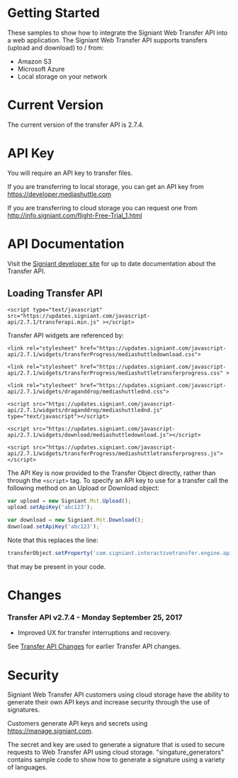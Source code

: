 # Getting Started
These samples to show how to integrate the Signiant Web Transfer API into a web application. The Signiant Web Transfer API supports transfers (upload and download) to / from:
* Amazon S3
* Microsoft Azure
* Local storage on your network

# Current Version
The current version of the transfer API is 2.7.4.

# API Key
You will require an API key to transfer files.

If you are transferring to local storage, you can get an API key from https://developer.mediashuttle.com

If you are transferring to cloud storage you can request one from http://info.signiant.com/flight-Free-Trial_1.html

# API Documentation
Visit the <a href="https://developer.signiant.com">Signiant developer site</a> for up to date documentation about the Transfer API.

## Loading Transfer API

`<script type="text/javascript" src="https://updates.signiant.com/javascript-api/2.7.1/transferapi.min.js" ></script>`

Transfer API widgets are referenced by:

`<link rel="stylesheet" href="https://updates.signiant.com/javascript-api/2.7.1/widgets/transferProgress/mediashuttledownload.css">`

`<link rel="stylesheet" href="https://updates.signiant.com/javascript-api/2.7.1/widgets/transferProgress/mediashuttletransferprogress.css" >`

`<link rel="stylesheet" href="https://updates.signiant.com/javascript-api/2.7.1/widgets/draganddrop/mediashuttlednd.css">`

`<script src="https://updates.signiant.com/javascript-api/2.7.1/widgets/draganddrop/mediashuttlednd.js" type="text/javascript"></script>`

`<script src="https://updates.signiant.com/javascript-api/2.7.1/widgets/download/mediashuttledownload.js"></script>`

`<script src="https://updates.signiant.com/javascript-api/2.7.1/widgets/transferProgress/mediashuttletransferprogress.js"></script>`


The API Key is now provided to the Transfer Object directly, rather than through the `<script>` tag. To specify an API key to use for a transfer call the following method on an Upload or Download object:

```javascript
var upload = new Signiant.Mst.Upload();
upload.setApiKey('abc123');

var download = new Signiant.Mst.Download();
download.setApiKey('abc123');`
```

Note that this replaces the line:
```javascript
transferObject.setProperty('com.signiant.interactivetransfer.engine.api_key', 'YOUR_API_KEY');
```
that may be present in your code.

# Changes
### Transfer API v2.7.4 - Monday September 25, 2017
*	Improved UX for transfer interruptions and recovery.

See <a href="change.md">Transfer API Changes</a> for earlier Transfer API changes.

# Security
Signiant Web Transfer API customers using cloud storage have the ability to generate their own API keys and increase security through the use of signatures.

Customers generate API keys and secrets using https://manage.signiant.com.

The secret and key are used to generate a signature that is used to secure requests to Web Transfer API using cloud storage. "singature_generators" contains sample code to show how to generate a signature using a variety of languages.

